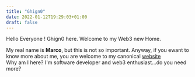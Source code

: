```yaml
---
title: "Ghign0"
date: 2022-01-12T19:29:03+01:00
draft: false
---
```


Hello Everyone ! Ghign0 here. Welcome to my Web3 new Home.  

My real name is **Marco**, but this is not so important. 
Anyway, if you ewant to know more about me, you are welcome to my canonical [website](https://www.marcoghinassi.com)  
Why am I here? I'm software developer and web3 enthusiast...do you need more?
